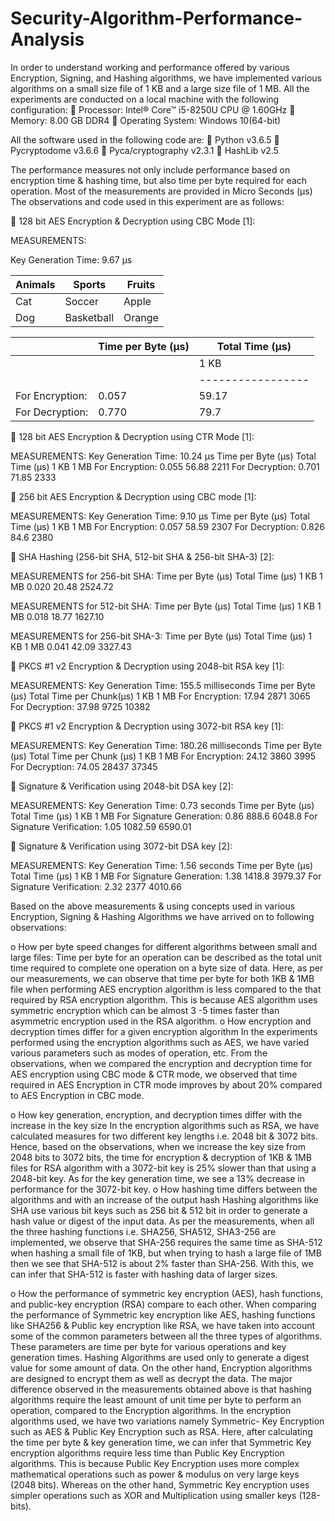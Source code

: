 # Security-Algorithm-Performance-Analysis
In order to understand working and performance offered by various Encryption, Signing, and Hashing algorithms, we have implemented various algorithms on a small size file of 1 KB and a large size file of 1 MB. 
All the experiments are conducted on a local machine with the following configuration:
 Processor: Intel® Core™ i5-8250U CPU @ 1.60GHz
 Memory: 8.00 GB DDR4
 Operating System: Windows 10(64-bit)

All the software used in the following code are:
 Python v3.6.5
 Pycryptodome v3.6.6
 Pyca/cryptography v2.3.1
 HashLib v2.5

The performance measures not only include performance based on encryption time & hashing time, but also time per byte required for each operation. Most of the measurements are provided in Micro Seconds (μs) The observations and code used in this experiment are as follows:

	128 bit AES Encryption & Decryption using CBC Mode [1]:

MEASUREMENTS:

Key Generation Time: 9.67 μs

| __Animals__ | __Sports__ | __Fruits__ |
|-------------|------------|------------|
| Cat         | Soccer     | Apple      |
| Dog         | Basketball | Orange     |


|                 | Time per Byte (μs)| Total Time (μs) |
|-----------------|-------------------|-----------------|
|                 |                   |  1 KB  | 1 MB   |
|                 |                   |-----------------|  
| For Encryption: |       0.057       |  59.17 |  3144  |
| For Decryption: |       0.770       |  79.7  |  3891  |


	128 bit AES Encryption & Decryption using CTR Mode [1]:

MEASUREMENTS:
Key Generation Time: 10.24 μs
	Time per Byte (μs)	Total Time (μs)
		1 KB	1 MB
For Encryption:	0.055	56.88	2211
For Decryption:	0.701	71.85	2333

	256 bit AES Encryption & Decryption using CBC mode [1]:

MEASUREMENTS:
Key Generation Time: 9.10 μs
	Time per Byte (μs)	Total Time (μs)
		1 KB	1 MB
For Encryption:	0.057	58.59	2307
For Decryption:	0.826	84.6	2380

	SHA Hashing (256-bit SHA, 512-bit SHA & 256-bit SHA-3) [2]:

MEASUREMENTS for 256-bit SHA:
Time per Byte (μs)	Total Time (μs)
	1 KB	1 MB
0.020	20.48	2524.72

MEASUREMENTS for 512-bit SHA:
Time per Byte (μs)	Total Time (μs)
	1 KB	1 MB
0.018	18.77	1627.10

MEASUREMENTS for 256-bit SHA-3:
Time per Byte (μs)	Total Time (μs)
	1 KB	1 MB
0.041	42.09	3327.43

	PKCS #1 v2 Encryption & Decryption using 2048-bit RSA key [1]:

MEASUREMENTS:
Key Generation Time: 155.5 milliseconds
	Time per Byte (μs)	Total Time per Chunk(μs)
		1 KB	1 MB
For Encryption:	17.94	2871	3065
For Decryption:	37.98	9725	10382

	PKCS #1 v2 Encryption & Decryption using 3072-bit RSA key [1]:

MEASUREMENTS:
Key Generation Time: 180.26 milliseconds
	Time per Byte (μs)	Total Time per Chunk (μs)
		1 KB	1 MB
For Encryption:	24.12	3860	3995
For Decryption:	74.05	28437	37345


	Signature & Verification using 2048-bit DSA key [2]:

MEASUREMENTS:
Key Generation Time: 0.73 seconds
	Time per Byte (μs)	Total Time (μs)
		1 KB	1 MB
For Signature Generation:	0.86	888.6	6048.8
For Signature Verification:	1.05	1082.59	6590.01




	Signature & Verification using 3072-bit DSA key [2]:

MEASUREMENTS:
Key Generation Time: 1.56 seconds
	Time per Byte (μs)	Total Time (μs)
		1 KB	1 MB
For Signature Generation:	1.38	1418.8	3979.37
For Signature Verification:	2.32	2377	4010.66

Based on the above measurements & using concepts used in various Encryption, Signing & Hashing Algorithms we have arrived on to following observations:

o	How per byte speed changes for different algorithms between small and large files: 
Time per byte for an operation can be described as the total unit time required to complete one operation on a byte size of data. Here, as per our measurements, we can observe that time per byte for both 1KB & 1MB file when performing AES encryption algorithm is less compared to the that required by RSA encryption algorithm. This is because AES algorithm uses symmetric encryption which can be almost 3 -5 times faster than asymmetric encryption used in the RSA algorithm. 
o	How encryption and decryption times differ for a given encryption algorithm
In the experiments performed using the encryption algorithms such as AES, we have varied various parameters such as modes of operation, etc. From the observations, when we compared the encryption and decryption time for AES encryption using CBC mode & CTR mode, we observed that time required in AES Encryption in CTR mode improves by about 20% compared to AES Encryption in CBC mode.

o	How key generation, encryption, and decryption times differ with the increase in the key size
In the encryption algorithms such as RSA, we have calculated measures for two different key lengths i.e. 2048 bit & 3072 bits. Hence, based on the observations, when we increase the key size from 2048 bits to 3072 bits, the time for encryption & decryption of 1KB & 1MB files for RSA algorithm with a 3072-bit key is 25% slower than that using a 2048-bit key. As for the key generation time, we see a 13% decrease in performance for the 3072-bit key.
o	How hashing time differs between the algorithms and with an increase of the output hash
Hashing algorithms like SHA use various bit keys such as 256 bit & 512 bit in order to generate a hash value or digest of the input data. As per the measurements, when all the three hashing functions i.e. SHA256, SHA512, SHA3-256 are implemented, we observe that SHA-256 requires the same time as SHA-512 when hashing a small file of 1KB, but when trying to hash a large file of 1MB then we see that SHA-512 is about 2% faster than SHA-256. With this, we can infer that SHA-512 is faster with hashing data of larger sizes.  

o	How the performance of symmetric key encryption (AES), hash functions, and public-key encryption (RSA) compare to each other.
When comparing the performance of Symmetric key encryption like AES, hashing functions like SHA256 & Public key encryption like RSA, we have taken into account some of the common parameters between all the three types of algorithms. These parameters are time per byte for various operations and key generation times. 
Hashing Algorithms are used only to generate a digest value for some amount of data. On the other hand, Encryption algorithms are designed to encrypt them as well as decrypt the data. The major difference observed in the measurements obtained above is that hashing algorithms require the least amount of unit time per byte to perform an operation, compared to the Encryption algorithms.
In the encryption algorithms used, we have two variations namely Symmetric- Key Encryption such as AES & Public Key Encryption such as RSA. Here, after calculating the time per byte & key generation time, we can infer that Symmetric Key encryption algorithms require less time than Public Key Encryption algorithms. This is because Public Key Encryption uses more complex mathematical operations such as power & modulus on very large keys (2048 bits). Whereas on the other hand, Symmetric Key encryption uses simpler operations such as XOR and Multiplication using smaller keys (128-bits). 
